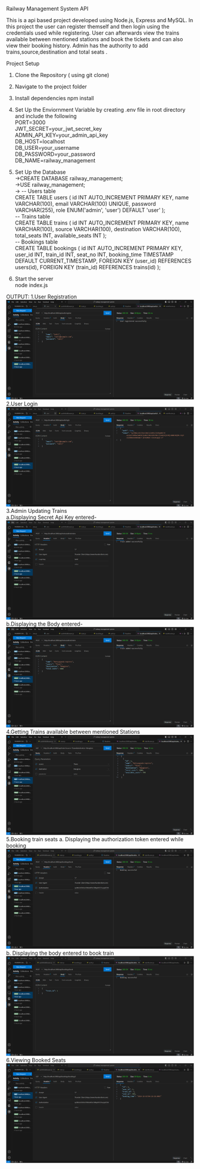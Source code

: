 Railway Management System API

This is a api based project developed using Node.js, Express and MySQL. In this project the user can register themself and then login using the credentials used while registering. User can afterwards view the trains available between  mentioned stations and book the tickets and can also view their booking history. Admin has the authority to add trains,source,destination and total seats .

Project Setup<br>
1. Clone the Repository ( using git clone)
2. Navigate to the project folder
3. Install dependencies
npm install
4. Set Up the Enviornment Variable by creating .env file in root directory and include the following<br>
PORT=3000<br>
JWT_SECRET=your_jwt_secret_key<br>
ADMIN_API_KEY=your_admin_api_key<br>
DB_HOST=localhost<br>
DB_USER=your_username<br>
DB_PASSWORD=your_password<br>
DB_NAME=railway_management<br>

5. Set Up the Database <br>
->CREATE DATABASE railway_management;<br>
->USE railway_management;<br>
-> -- Users table<br>
CREATE TABLE users (
    id INT AUTO_INCREMENT PRIMARY KEY,
    name VARCHAR(100),
    email VARCHAR(100) UNIQUE,
    password VARCHAR(255),
    role ENUM('admin', 'user') DEFAULT 'user'
);<br>
-- Trains table<br>
CREATE TABLE trains (
    id INT AUTO_INCREMENT PRIMARY KEY,
    name VARCHAR(100),
    source VARCHAR(100),
    destination VARCHAR(100),
    total_seats INT,
    available_seats INT
);<br>
-- Bookings table<br>
CREATE TABLE bookings (
    id INT AUTO_INCREMENT PRIMARY KEY,
    user_id INT,
    train_id INT,
    seat_no INT,
    booking_time TIMESTAMP DEFAULT CURRENT_TIMESTAMP,
    FOREIGN KEY (user_id) REFERENCES users(id),
    FOREIGN KEY (train_id) REFERENCES trains(id)
);<br>
6. Start the server<br>
node index.js<br>

OUTPUT:
1.User Registration<br>
![Diagram](https://github.com/ShetSahil/railway-management-system/blob/aca35aca9bbd22482776eb3035586d4f76ed8d3e/images/register.png)
2.User Login
![Diagram](https://github.com/ShetSahil/railway-management-system/blob/b34fe9ec3cf36f9852de4019f0d37f26ff9fb125/images/login.png)
3.Admin Updating Trains<br>
a.Displaying Secret Api Key entered-
![Diagram](https://github.com/ShetSahil/railway-management-system/blob/b34fe9ec3cf36f9852de4019f0d37f26ff9fb125/images/addTrains1.png)
b.Displaying the Body entered-
![Diagram](https://github.com/ShetSahil/railway-management-system/blob/b34fe9ec3cf36f9852de4019f0d37f26ff9fb125/images/addTrains2.png)
4.Getting Trains available between mentioned Stations
![Diagram](https://github.com/ShetSahil/railway-management-system/blob/b34fe9ec3cf36f9852de4019f0d37f26ff9fb125/images/availableTrains.png)
5.Booking train seats
a. Displaying the authorization token entered while booking
![Diagram](https://github.com/ShetSahil/railway-management-system/blob/86ffef68eb22d940cf38dcaab184d511bf1f4225/images/BookTrain1.png)
b. Displaying the body entered to book train
![Diagram](https://github.com/ShetSahil/railway-management-system/blob/86ffef68eb22d940cf38dcaab184d511bf1f4225/images/BookTrain2.png)
6.Viewing Booked Seats
![Diagram](https://github.com/ShetSahil/railway-management-system/blob/86ffef68eb22d940cf38dcaab184d511bf1f4225/images/getBookings1.png)





